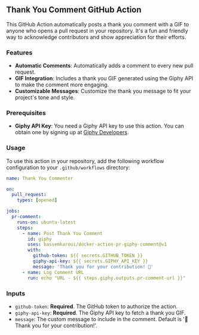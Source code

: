 ## Thank You Comment GitHub Action

This GitHub Action automatically posts a thank you comment with a GIF to anyone who opens a pull request in your repository. It's a fun and friendly way to acknowledge contributors and show appreciation for their efforts.

### Features

- **Automatic Comments**: Automatically adds a comment to every new pull request.
- **GIF Integration**: Includes a thank you GIF generated using the Giphy API to make the comment more engaging.
- **Customizable Messages**: Customize the thank you message to fit your project's tone and style.

### Prerequisites

- **Giphy API Key**: You need a Giphy API key to use this action. You can obtain one by signing up at [Giphy Developers](https://developers.giphy.com/).

### Usage

To use this action in your repository, add the following workflow configuration to your `.github/workflows` directory:

```yaml
name: Thank You Commenter

on:
  pull_request:
    types: [opened]

jobs:
  pr-comment:
    runs-on: ubuntu-latest
    steps:
      - name: Post Thank You Comment
        id: giphy
        uses: bassemkaroui/docker-action-pr-giphy-comment@v1
        with:
          github-token: ${{ secrets.GITHUB_TOKEN }}
          giphy-api-key: ${{ secrets.GIPHY_API_KEY }}
          message: 'Thank you for your contribution! 🎉'
      - name: Log Comment URL
        run: echo "URL - ${{ steps.giphy.outputs.pr-comment-url }}"
```

### Inputs

- `github-token`: **Required**. The GitHub token to authorize the action.
- `giphy-api-key`: **Required**. The Giphy API key to fetch a thank you GIF.
- `message`: The custom message to include in the comment. Default is '🎉 Thank you for your contribution!'.